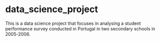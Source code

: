 # data_science_project
This is a data science project that focuses in analysing a student performance survey conducted in Portugal in two secondary schools in 2005-2006.
